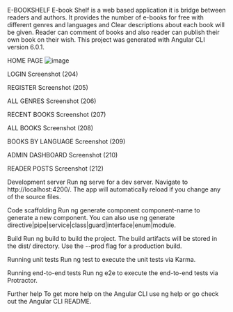 E-BOOKSHELF
E-book Shelf is a web based application it is bridge between readers and authors. It provides the number of e-books for free with different genres and languages and Clear descriptions about each book will be given. Reader can comment of books and also reader can publish their own book on their wish. This project was generated with Angular CLI version 6.0.1.

HOME PAGE
![image](https://user-images.githubusercontent.com/50008972/124003900-11931980-d9f5-11eb-969f-680fa40ce19a.png)


LOGIN
Screenshot (204)

REGISTER
Screenshot (205)

ALL GENRES
Screenshot (206)

RECENT BOOKS
Screenshot (207)

ALL BOOKS
Screenshot (208)

BOOKS BY LANGUAGE
Screenshot (209)

ADMIN DASHBOARD
Screenshot (210)

READER POSTS
Screenshot (212)

Development server
Run ng serve for a dev server. Navigate to http://localhost:4200/. The app will automatically reload if you change any of the source files.

Code scaffolding
Run ng generate component component-name to generate a new component. You can also use ng generate directive|pipe|service|class|guard|interface|enum|module.

Build
Run ng build to build the project. The build artifacts will be stored in the dist/ directory. Use the --prod flag for a production build.

Running unit tests
Run ng test to execute the unit tests via Karma.

Running end-to-end tests
Run ng e2e to execute the end-to-end tests via Protractor.

Further help
To get more help on the Angular CLI use ng help or go check out the Angular CLI README.
 
